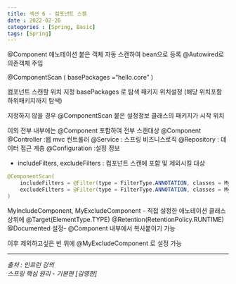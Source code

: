 ```yaml
---
title: 섹션 6 - 컴포넌트 스캔
date : 2022-02-26
categories : [Spring, Basic]
tags: [Spring]
---
```


@Component 애노테이션 붙은 객체 자동 스캔하여 bean으로 등록
@Autowired로 의존객체 주입

@ComponentScan (
basePackages =“hello.core”
)

컴포넌트 스캔할 위치 지정
basePackages 로 탐색 패키지 위치설정 (해당 위치포함 하위패키지까지 탐색)

지정하지 않을 경우 @ComponentScan 붙은 설정정보 클래스의 패키지가 시작 위치

이외 전부 내부에는 @Component 포함하여 전부 스캔대상
@Component
@Controller  :웹 mvc 컨트롤러
@Service : 스프링 비즈니스로직
@Repository : 데이터 접근 계층
@Configuration :설정 정보

* includeFilters, excludeFilters : 컴포넌트 스캔에 포함 및 제외시킬 대상
```java
@ComponentScan(
	includeFilters = @Filter(type = FilterType.ANNOTATION, classes = MyIncludeComponent.class),
	excludeFilters = @Filter(type = FilterType.ANNOTATION, classes = MyExcludeComponent.class)
)
```
MyIncludeComponent, MyExcludeComponent - 직접 설정한 애노테이션 클래스
상위에
@Target(ElementType.TYPE)
@Retention(RetentionPolicy.RUNTIME)
@Documented
설정- @Component 내부에서 복사붙이기 가능

이후 제외하고싶은 빈 위에 @MyExcludeComponent 로 설정 가능

*** 
_출처 : 인프런 강의 <br>_
*스프링 핵심 원리 - 기본편 [김영한]*
